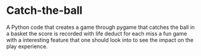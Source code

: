 # Catch-the-ball
A Python code that creates a game through pygame that catches the ball in a basket the score is recorded with life deduct for each miss a fun game with a interesting feature that one should look into to see the impact on the play experience.
